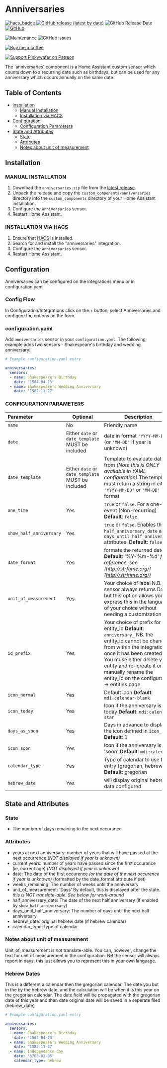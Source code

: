# Anniversaries

[![hacs_badge](https://img.shields.io/badge/HACS-Default-orange.svg)](https://github.com/custom-components/hacs)
[![GitHub release (latest by date)](https://img.shields.io/github/v/release/pinkywafer/Anniversaries)](https://github.com/pinkywafer/Anniversaries/releases)
![GitHub Release Date](https://img.shields.io/github/release-date/pinkywafer/Anniversaries)
[![GitHub](https://img.shields.io/github/license/pinkywafer/Anniversaries)](LICENSE)

[![Maintenance](https://img.shields.io/badge/Maintained%3F-Yes-brightgreen.svg)](https://github.com/pinkywafer/Anniversaries/graphs/commit-activity)
[![GitHub issues](https://img.shields.io/github/issues/pinkywafer/Anniversaries)](https://github.com/pinkywafer/Anniversaries/issues)

[![Buy me a coffee](https://img.shields.io/static/v1.svg?label=Buy%20me%20a%20coffee&logo=buy%20me%20a%20coffee&logoColor=white&labelColor=ff69b4&message=donate&color=Black)](https://www.buymeacoffee.com/V3q9id4)

[![Support Pinkywafer on Patreon][patreon-shield]][patreon]

The 'anniversaries' component is a Home Assistant custom sensor which counts down to a recurring date such as birthdays, but can be used for any anniversary which occurs annually on the same date.

## Table of Contents

* [Installation](#installation)
  * [Manual Installation](#manual-installation)
  * [Installation via HACS](#installation-via-hacs)
* [Configuration](#configuration)
  * [Configuration Parameters](#configuration-parameters)
* [State and Attributes](#state-and-attributes)
  * [State](#state)
  * [Attributes](#attributes)
  * [Notes about unit of measurement](#notes-about-unit-of-measurement)

## Installation

### MANUAL INSTALLATION

1. Download the `anniversaries.zip` file from the
   [latest release](https://github.com/pinkywafer/anniversaries/releases/latest).
2. Unpack the release and copy the `custom_components/anniversaries` directory
   into the `custom_components` directory of your Home Assistant
   installation.
3. Configure the `anniversaries` sensor.
4. Restart Home Assistant.

### INSTALLATION VIA HACS

1. Ensure that [HACS](https://custom-components.github.io/hacs/) is installed.
2. Search for and install the "anniversaries" integration.
3. Configure the `anniversaries` sensor.
4. Restart Home Assistant.

## Configuration

Anniversaries can be configured on the integrations menu or in configuration.yaml

### Config Flow

In Configuration/Integrations click on the + button, select Anniversaries and configure the options on the form.

### configuration.yaml

Add `anniversaries` sensor in your `configuration.yaml`. The following example adds two sensors - Shakespeare's birthday and wedding anniversary!

```yaml
# Example configuration.yaml entry

anniversaries:
  sensors:
  - name: Shakespeare's Birthday
    date: '1564-04-23'
  - name: Shakespeare's Wedding Anniversary
    date: '1582-11-27'
```

### CONFIGURATION PARAMETERS

|Parameter |Optional|Description
|:----------|----------|------------
| `name` | No | Friendly name
| `date` | Either `date` or `date_template` MUST be included | date in format `'YYYY-MM-DD'` (or `'MM-DD'` if year is unknown)
| `date_template` | Either `date` or `date_template` MUST be included | Template to evaluate date from _(Note this is ONLY available in YAML configuration)_ The template must return a string in either `'YYYY-MM-DD'` or `'MM-DD'` format
| `one_time` | Yes | `true` or `false`. For a one-time event (Non-recurring) **Default**: `false`
| `show_half_anniversary` | Yes | `true` or `false`. Enables the `half_anniversary_date` and `days_until_half_anniversary` attributes. **Default**: `false`
| `date_format` | Yes | formats the returned date **Default**: '%Y-%m-%d' _for reference, see [http://strftime.org/](http://strftime.org/)_
| `unit_of_measurement` | Yes | Your choice of label N.B. The sensor always returns Days, but this option allows you to express this in the language of your choice without needing a customization
| `id_prefix` | Yes | Your choice of prefix for the entity_id **Default**: `anniversary_` NB. the entity_id cannot be changed from within the integration once it has been created.  You muse either delete your entity and re-create it or manually rename the entity_id on the configuration -> entities page
| `icon_normal` | Yes | Default icon **Default**:  `mdi:calendar-blank`
| `icon_today` | Yes | Icon if the anniversary is today **Default**: `mdi:calendar-star`
| `days_as_soon` | Yes | Days in advance to display the icon defined in `icon_soon` **Default**: 1
| `icon_soon` | Yes | Icon if the anniversary is 'soon' **Default**: `mdi:calendar`
| `calendar_type` | Yes | Type of calendar to use for entry (gregorian, hebrew) **Default**: gregorian
| `hebrew_date` | Yes | will display original hebrew data configured



## State and Attributes

### State

* The number of days remaining to the next occurance.

### Attributes

* years at next anniversary: number of years that will have passed at the next occurrence _(NOT displayed if year is unknown)_
* current years: number of years have passed since the first occurance (ie, current age)  _(NOT displayed if year is unknown)_
* date:  The date of the first occurence _(or the date of the next occurence if year is unknown)_ (formatted by the date_format attribute if set)
* weeks_remaining: The number of weeks until the anniversary
* unit_of_measurement: 'Days' By default, this is displayed after the state. _this is NOT translate-able.  See below for work-around_
* half_anniversary_date: The date of the next half anniversary (if enabled by `show_half_anniversary`)
* days_until_half_anniversary: The number of days until the next half anniversary
* hebrew_date: original hebrew date (if hebrew calendar)
* calendar_type: type of calendar
### Notes about unit of measurement

Unit_of_measurement is *not* translate-able.
You can, however, change the text for unit of measurement in the configuration.  NB the sensor will always report in days, this just allows you to represent this in your own language.

### Hebrew Dates
[Hebrew-Calendar]: https://en.wikipedia.org/wiki/Hebrew_calendar
This is a different a calendar then the gregorian calendar.
The date you but in the by the hebrew date, and the calculation will be when it is this year on the gregorian calendar.
The date field will be propagated with the gregorian date of this year and then date original date will be saved in a seperate filed (hebrew_date)


```yaml
# Example configuration.yaml entry

anniversaries:
  sensors:
  - name: Shakespeare's Birthday
    date: '1564-04-23'
  - name: Shakespeare's Wedding Anniversary
    date: '1582-11-27'
  - name: Independence day 
    date: '5708-02-05'
    calendar_type: hebrew
```


[patreon-shield]: https://c5.patreon.com/external/logo/become_a_patron_button.png
[patreon]: https://www.patreon.com/pinkywafer
